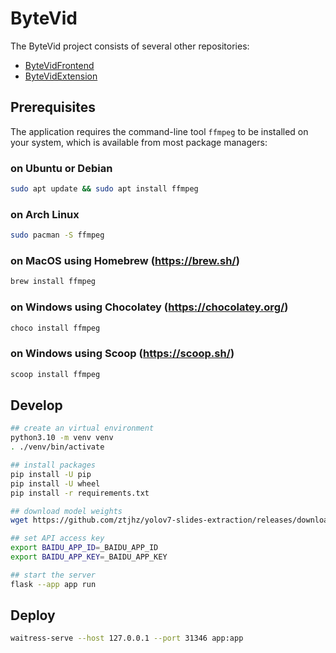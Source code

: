 # ByteVid

The ByteVid project consists of several other repositories:

- [ByteVidFrontend](https://github.com/xJQx/ByteVidFrontend)
- [ByteVidExtension](https://github.com/ztjhz/ByteVidExtension)

## Prerequisites

The application requires the command-line tool `ffmpeg` to be installed on your system, which is available from most package managers:

### on Ubuntu or Debian

```sh
sudo apt update && sudo apt install ffmpeg
```

### on Arch Linux

```sh
sudo pacman -S ffmpeg
```

### on MacOS using Homebrew (https://brew.sh/)

```sh
brew install ffmpeg
```

### on Windows using Chocolatey (https://chocolatey.org/)

```sh
choco install ffmpeg
```

### on Windows using Scoop (https://scoop.sh/)

```sh
scoop install ffmpeg
```

## Develop

```sh
## create an virtual environment
python3.10 -m venv venv
. ./venv/bin/activate

## install packages
pip install -U pip
pip install -U wheel
pip install -r requirements.txt

## download model weights
wget https://github.com/ztjhz/yolov7-slides-extraction/releases/download/v1.0/best.pt

## set API access key
export BAIDU_APP_ID=_BAIDU_APP_ID
export BAIDU_APP_KEY=_BAIDU_APP_KEY

## start the server
flask --app app run
```

## Deploy

```sh
waitress-serve --host 127.0.0.1 --port 31346 app:app
```
